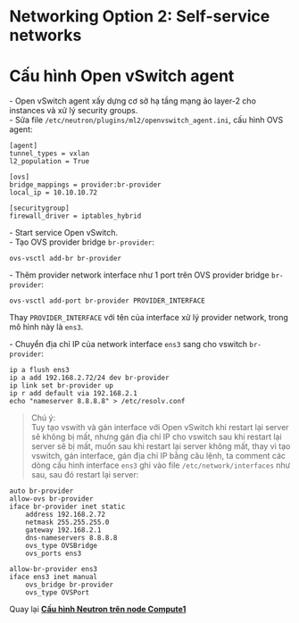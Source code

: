 # Networking Option 2: Self-service networks




# Cấu hình Open vSwitch agent
\- Open vSwitch agent xấy dựng cơ sở hạ tầng mạng ảo layer-2 cho instances và xử lý security groups.  
\- Sửa file `/etc/neutron/plugins/ml2/openvswitch_agent.ini`, cấu hình OVS agent:  
```
[agent]
tunnel_types = vxlan
l2_population = True

[ovs]
bridge_mappings = provider:br-provider
local_ip = 10.10.10.72

[securitygroup]
firewall_driver = iptables_hybrid
```

\- Start service Open vSwitch.  
\- Tạo OVS provider bridge `br-provider`:  
```
ovs-vsctl add-br br-provider
```

\- Thêm provider network interface như 1 port trên OVS provider bridge `br-provider`:  
```
ovs-vsctl add-port br-provider PROVIDER_INTERFACE
```

Thay `PROVIDER_INTERFACE` với tên của interface xử lý provider network, trong mô hình này là `ens3`.

\- Chuyển địa chỉ IP của network interface `ens3` sang cho vswitch `br-provider`:  
```
ip a flush ens3
ip a add 192.168.2.72/24 dev br-provider
ip link set br-provider up
ip r add default via 192.168.2.1
echo "nameserver 8.8.8.8" > /etc/resolv.conf
```

>Chú ý:  
Tuy tạo vswith và gán interface với Open vSwitch khi restart lại server sẽ không bị mất, nhưng gán địa chỉ IP cho vswitch sau khi restart lại server sẽ bị mất, muốn sau khi restart lại server không mất, thay vì tạo vswitch, gán interface, gán địa chỉ IP bằng câu lệnh, ta comment các dòng cấu hình interface `ens3` ghi vào file `/etc/network/interfaces` như sau, sau đó restart lại server:  
```
auto br-provider
allow-ovs br-provider
iface br-provider inet static
    address 192.168.2.72
    netmask 255.255.255.0
    gateway 192.168.2.1
    dns-nameservers 8.8.8.8
    ovs_type OVSBridge
    ovs_ports ens3

allow-br-provider ens3
iface ens3 inet manual
    ovs_bridge br-provider
    ovs_type OVSPort
```


Quay lại [**Cấu hình Neutron trên node Compute1**](Install_OPS_with_OVS.md#config_neutron_compute1)